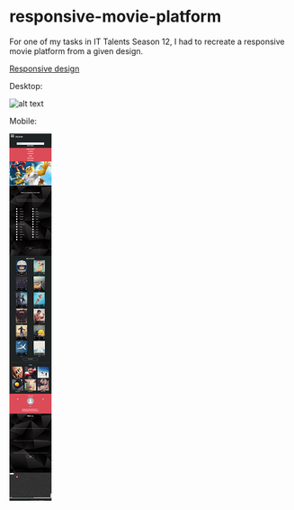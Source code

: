 # responsive-movie-platform
For one of my tasks in IT Talents Season 12, I had to recreate a responsive movie platform from a given design.

[Responsive design](https://olgakaikchiyan.github.io/responsive-movie-platform/)

Desktop:

![alt text](https://github.com/OlgaKaikchiyan/responsive-movie-platform/blob/4cc77f166f7fc8bea983bd66093151c22a1a2449/screenshots/desktop.png)

Mobile:

![alt text](https://github.com/OlgaKaikchiyan/responsive-movie-platform/blob/4cc77f166f7fc8bea983bd66093151c22a1a2449/screenshots/mobile.png)
